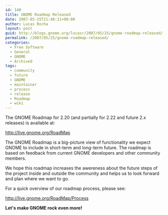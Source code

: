 ```yaml
---
id: 140
title: GNOME Roadmap Released
date: 2007-05-25T21:48:11+00:00
author: Lucas Rocha
layout: post
guid: http://blogs.gnome.org/lucasr/2007/05/25/gnome-roadmap-released/
permalink: /2007/05/25/gnome-roadmap-released/
categories:
  - Free Software
  - General
  - GNOME
  - Archived
tags:
  - community
  - future
  - GNOME
  - maintainer
  - process
  - release
  - Roadmap
  - wiki
---
```

The GNOME Roadmap for 2.20 (and partially for 2.22 and future 2.x releases) is
available at:

<http://live.gnome.org/RoadMap>

The GNOME Roadmap is a big-picture view of functionality we expect GNOME to
include in short-term and long-term future. The roadmap is based on feedback
from current GNOME developers and other community members.

We hope this roadmap increases the awereness about the future steps of the
project inside and outside the community and helps us to look forward and plan
where we want to go.

For a quick overview of our roadmap process, please see:

<http://live.gnome.org/RoadMap/Process>

**Let's make GNOME rock even more!**
